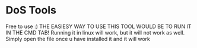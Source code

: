 # DoS Tools
 Free to use :)
THE EASIESY WAY TO USE THIS TOOL WOULD BE TO RUN IT IN THE CMD TAB!
Running it in linux will work, but it will not work as well.
Simply open the file once u have installed it and it will work
